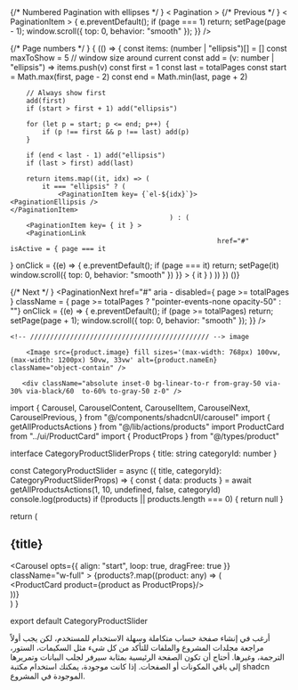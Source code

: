 <div className="flex justify-center mt-8" >
    {/* Numbered Pagination with ellipses */ }
    < Pagination >
    <PaginationContent>
    {/* Previous */ }
    < PaginationItem >
    <PaginationPrevious
                                            href="#"
aria - disabled={ page === 1 }
className = { page === 1 ? "pointer-events-none opacity-50" : ""}
onClick = {(e) => {
    e.preventDefault();
    if (page === 1) return;
    setPage(page - 1);
    window.scroll({ top: 0, behavior: "smooth" });
}}
                                        />
    </>

{/* Page numbers */ }
{
    (() => {
        const items: (number | "ellipsis")[] = []
        const maxToShow = 5 // window size around current
        const add = (v: number | "ellipsis") => items.push(v)
        const first = 1
        const last = totalPages
        const start = Math.max(first, page - 2)
        const end = Math.min(last, page + 2)

        // Always show first
        add(first)
        if (start > first + 1) add("ellipsis")

        for (let p = start; p <= end; p++) {
            if (p !== first && p !== last) add(p)
        }

        if (end < last - 1) add("ellipsis")
        if (last > first) add(last)

        return items.map((it, idx) => (
            it === "ellipsis" ? (
                <PaginationItem key= {`el-${idx}`}>
    <PaginationEllipsis />
    </PaginationItem>
                                            ) : (
        <PaginationItem key= { it } >
        <PaginationLink
                                                        href="#"
    isActive = { page === it
}
onClick = {(e) => {
    e.preventDefault();
    if (page === it) return;
    setPage(it)
    window.scroll({ top: 0, behavior: "smooth" })
}}
                                                    >
    { it }
    </PaginationLink>
    </PaginationItem>
                                            )
                                        ))
                                    }) ()}

{/* Next */ }
<PaginationItem>
    <PaginationNext
                                            href="#"
aria - disabled={ page >= totalPages }
className = { page >= totalPages ? "pointer-events-none opacity-50" : ""}
onClick = {(e) => {
    e.preventDefault();
    if (page >= totalPages) return;
    setPage(page + 1);
    window.scroll({ top: 0, behavior: "smooth" });
}}
                                        />
    </PaginationItem>
    </PaginationContent>
    </Pagination>
    </div>











    <!-- ///////////////////////////////////////////// --> image

        <Image src={product.image} fill sizes='(max-width: 768px) 100vw, (max-width: 1200px) 50vw, 33vw' alt={product.nameEn} className="object-contain" />

       <div className="absolute inset-0 bg-linear-to-r from-gray-50 via-30% via-black/60  to-60% to-gray-50 z-0" /> 





















import {
  Carousel,
  CarouselContent,
  CarouselItem,
  CarouselNext,
  CarouselPrevious,
} from "@/components/shadcnUI/carousel"
import { getAllProductsActions } from "@/lib/actions/products"
import ProductCard from "../ui/ProductCard"
import { ProductProps } from "@/types/product"

interface CategoryProductSliderProps {
  title: string
  categoryId: number
}

const CategoryProductSlider = async ({ title, categoryId}: CategoryProductSliderProps) => {
  const { data: products } = await getAllProductsActions(1, 10, undefined, false, categoryId)
  console.log(products)
  if (!products || products.length === 0) {
    return null
  }

  return (
    <div className="w-full py-8 overflow-visible relative">
      <h2 className="mb-6 text-3xl font-bold">{title}</h2>
      <Carousel
        opts={{
          align: "start",
          loop: true,
          dragFree: true
        }}
        className="w-full"
      >
        <CarouselContent>
          {products?.map((product: any) => (
            <CarouselItem key={product.id} className="basis-full sm:basis-1/2 lg:basis-1/3 xl:basis-1/4">
              <div className="p-1">
                <ProductCard product={product as ProductProps}/>
              </div>
            </CarouselItem>
          ))}
        </CarouselContent>
        <CarouselPrevious className="absolute left-[-1rem] top-1/2 -translate-y-1/2 bg-white shadow-md hover:bg-gray-100" />
        <CarouselNext className="absolute right-[-1rem] top-1/2 -translate-y-1/2 bg-white shadow-md hover:bg-gray-100" />
      </Carousel>
    </div>
  )
}

export default CategoryProductSlider



أرغب في إنشاء صفحة حساب متكاملة وسهلة الاستخدام للمستخدم، لكن يجب أولاً مراجعة مجلدات المشروع والملفات للتأكد من كل شيء مثل السكيمات، الستور، الترجمة، وغيرها. أحتاج أن تكون الصفحة الرئيسية بمثابة سيرفر لجلب البيانات وتمريرها إلى باقي المكونات أو الصفحات. إذا كانت موجودة، يمكنك استخدام مكتبة shadcn الموجودة في المشروع.